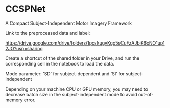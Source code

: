# CCSPNet
A Compact Subject-Independent Motor Imagery Framework


Link to the preprocessed data and label:

https://drive.google.com/drive/folders/1pcskugvKgo5sCuFzAJbiK6xNO1up12JO?usp=sharing

Create a shortcut of the shared folder in your Drive, and run the corresponding cell in the notebook to load the data.


Mode parameter: 'SD' for subject-dependent and 'SI' for subject-independent

Depending on your machine CPU or GPU memory, you may need to decrease batch size in the subject-independent mode to avoid out-of-memory error.
